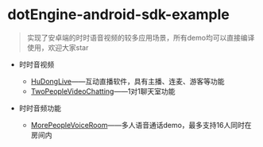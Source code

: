 # dotEngine-android-sdk-example

> 实现了安卓端的时时语音视频的较多应用场景，所有demo均可以直接编译使用，欢迎大家star


- 时时音视频
    - [HuDongLive](／HuDongLive)——互动直播软件，具有主播、连麦、游客等功能
    - [TwoPeopleVideoChatting](/TwoPeopleVideoChatting)——1对1聊天室功能
    
- 时时音频功能
    - [MorePeopleVoiceRoom](/MorePeopleVoiceRoom)——多人语音通话demo，最多支持16人同时在房间内    

